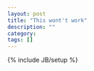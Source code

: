 ```yaml
---
layout: post
title: "This wont't work"
description: ""
category: 
tags: []
---
```

{% include JB/setup %}
